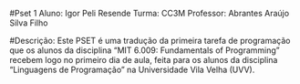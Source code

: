 #Pset 1
Aluno: Igor Peli Resende
Turma: CC3M
Professor: Abrantes Araújo Silva Filho

#Descrição:
Este PSET é uma tradução da primeira tarefa de programação que os alunos da
disciplina “MIT 6.009: Fundamentals of Programming” recebem logo no primeiro
dia de aula, feita para os alunos da disciplina “Linguagens de Programação” na
Universidade Vila Velha (UVV).
